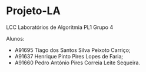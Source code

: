 # Projeto-LA

LCC Laboratórios de Algoritmia PL1 Grupo 4

Alunos:
  - A91695 Tiago dos Santos Silva Peixoto Carriço;
  - A91637 Henrique Pinto Pires Lopes de Faria;
  - A91660 Pedro António Pires Correia Leite Sequeira.
